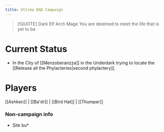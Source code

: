 ```yaml
---
title: Ultima D&D Campaign
---
```

> [!QUOTE] Dark Elf Arch Mage
> You are destined to meet the life that is yet to be

# Current Status

* In the City of [[Menzoberanzza]] in the Underdark trying to locate the [[Release all the Phylacteries|second phylactery]].

# Players
 
 [[Ashken]]  |  [[Ba'dr]]  |  [[Bird Hat]]  |  [[Thumper]]



### Non-campaign info

* Site bu*





